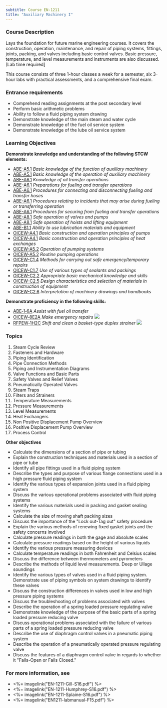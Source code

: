 ```yaml
---
subtitle: Course EN-1211
title: "Auxiliary Machinery I"
---
```


### Course Description

Lays the foundation for future marine engineering courses. It covers the construction, operation, maintenance, and repair of piping systems, fittings, joints, packing, and valves including basic control valves. Basic pressure, temperature, and level measurements and instruments are also discussed. [Lab time required]

This course consists of three 1-hour classes a week for a semester, six 3-hour labs with practical assessments, and a comprehensive final exam.

### Entrance requirements

* Comprehend reading assignments at the post secondary level
* Perform basic arithmetic problems
* Ability to follow a fluid piping system drawing
* Demonstrate knowledge of the main steam and water cycle
* Demonstrate knowledge of the fuel oil service system
* Demonstrate knowledge of the lube oil service system


### Learning Objectives

**Demonstrate knowledge and understanding of the following STCW elements:**

* [ABE-A5.1]({{site.baseurl}}/tables/35.html#ABE-A5.1) *Basic knowledge of the function of auxiliary machinery*
* [ABE-A5.1]({{site.baseurl}}/tables/35.html#ABE-A5.1) *Basic knowledge of the operation of auxiliary machinery*
* [ABE-A6.1]({{site.baseurl}}/tables/35.html#ABE-A6.1) *Knowledge of oil transfer operations*
* [ABE-A6.1]({{site.baseurl}}/tables/35.html#ABE-A6.1) *Preparations for fueling and transfer operations*
* [ABE-A6.1]({{site.baseurl}}/tables/35.html#ABE-A6.1) *Procedures for connecting and disconnecting fueling and transfer hoses*
* [ABE-A6.1]({{site.baseurl}}/tables/35.html#ABE-A6.1) *Procedures relating to incidents that may arise during fueling or transferring operation*
* [ABE-A6.1]({{site.baseurl}}/tables/35.html#ABE-A6.1) *Procedures for securing from fueling and transfer operations*
* [ABE-A8.1]({{site.baseurl}}/tables/35.html#ABE-A8.1) *Safe operation of valves and pumps*
* [ABE-A8.1]({{site.baseurl}}/tables/35.html#ABE-A8.1) *Safe operation of hoists and lifting equipment*
* [ABE-B1.1]({{site.baseurl}}/tables/35.html#ABE-B1.1) *Ability to use lubrication materials and equipment*
* [OICEW-A4.1]({{site.baseurl}}/tables/31.html#OICEW-A4.1) *Basic construction and operation principles of pumps*
* [OICEW-A4.1]({{site.baseurl}}/tables/31.html#OICEW-A4.1) *Basic construction and operation principles of heat exchanges*
* [OICEW-A5.2]({{site.baseurl}}/tables/31.html#OICEW-A5.2) *Operation of pumping systems*
* [OICEW-A5.2]({{site.baseurl}}/tables/31.html#OICEW-A5.2) *Routine pumping operations*
* [OICEW-C1.4]({{site.baseurl}}/tables/31.html#OICEW-C1.4) *Methods for carrying out safe emergency/temporary repairs*
* [OICEW-C1.7]({{site.baseurl}}/tables/31.html#OICEW-C1.7) *Use of various types of sealants and packings*
* [OICEW-C2.2]({{site.baseurl}}/tables/31.html#OICEW-C2.2) *Appropriate basic mechanical knowledge and skills*
* [OICEW-C2.5]({{site.baseurl}}/tables/31.html#OICEW-C2.5) *Design characteristics and selection of materials in construction of equipment*
* [OICEW-C2.6]({{site.baseurl}}/tables/31.html#OICEW-C2.6) *Interpretation of machinery drawings and handbooks*

**Demonstrate proficiency in the following skills:**

* [ABE‑1‑6A]( {{site.baseurl}}/assessments/Engine/ABE-1-6A) *Assist with fuel oil transfer*
* [OICEW‑8E2A]( {{site.baseurl}}/assessments/Engine/OICEW-8E2A) *Make emergency repairs* ![]({{site.baseurl}}/assets/images/new.jpg)
* [RFPEW‑1H2C]( {{site.baseurl}}/assessments/Engine/RFPEW-1H2C) *Shift and clean a basket-type duplex strainer* ![]({{site.baseurl}}/assets/images/new.jpg)

### Topics

1.	Steam Cycle Review
2.	Fasteners and Hardware
3.	Piping Identification
4.	Pipe Connection Methods
5.	Piping and Instrumentation Diagrams
6.	Valve Functions and Basic Parts
7.	Safety Valves and Relief Valves
8.	Pneumatically Operated Valves
9.	Steam Traps
10.	Filters and Strainers
11.	Temperature Measurements
12.	Pressure Measurements
13.	Level Measurements
14.	Heat Exchangers
15.	Non Positive Displacement Pump Overview
16.	Positive Displacement Pump Overview
17.	Process Control 


**Other objectives**

* Calculate the dimensions of a section of pipe or tubing
* Explain the construction techniques and materials used in a section of pipe or tube
* Identify all pipe fittings used in a fluid piping system
* Describe the types and purpose of various flange connections used in a high pressure fluid piping system
* Identify the various types of expansion joints used in a fluid piping system
* Discuss the various operational problems associated with fluid piping systems
* Identify the various materials used in packing and gasket sealing systems
* Calculate the size of moving shaft packing sizes
* Discuss the importance of the "Lock out-Tag out" safety procedure
* Explain the various methods of renewing fixed gasket joints and the safety concerns involved
* Calculate pressure readings in both the gage and absolute scales
* Calculate pressure readings based on the height of various liquids
* Identify the various pressure measuring devices
* Calculate temperature readings in both Fahrenheit and Celsius scales
* Discuss the difference between thermometers and pyrometers
* Describe the methods of liquid level measurements. Deep or Ullage soundings
* Identify the various types of valves used in a fluid piping system. Demonstrate use of piping symbols on system drawings to identify these valves
* Discuss the construction differences in valves used in low and high pressure piping systems
* Discuss the troubleshooting of problems associated with valves
* Describe the operation of a spring loaded pressure regulating valve
* Demonstrate knowledge of the purpose of the basic parts of a spring loaded pressure reducing valve
* Discuss operational problems associated with the failure of various parts of a spring loaded pressure reducing valve
* Describe the use of diaphragm control valves in a pneumatic piping system
* Describe the operation of a pneumatically operated pressure regulating valve
* Discuss the features of a diaphragm control valve in regards to whether it "Fails-Open or Fails Closed."


### For more information, see 

* <%= imagelink("EN-1211-Gill-S16.pdf") %> 
* <%= imagelink("EN-1211-Humphrey-S16.pdf") %> 
* <%= imagelink("EN-1211-Splaine-S16.pdf") %> 
* <%= imagelink("EN1211-labmanual-F15.pdf") %> 



